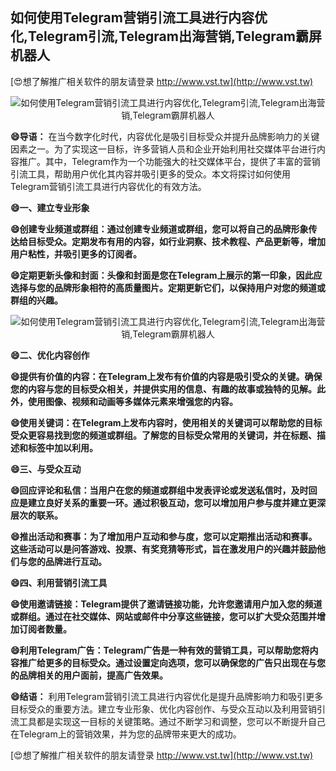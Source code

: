 ## **如何使用Telegram营销引流工具进行内容优化,Telegram引流,Telegram出海营销,Telegram霸屏机器人**

[😍想了解推广相关软件的朋友请登录 http://www.vst.tw](http://www.vst.tw)

 <center><img src="https://vst.tw/MP4/tuiguang/png/1.png" alt="如何使用Telegram营销引流工具进行内容优化,Telegram引流,Telegram出海营销,Telegram霸屏机器人"></center>

**😄导语：**
在当今数字化时代，内容优化是吸引目标受众并提升品牌影响力的关键因素之一。为了实现这一目标，许多营销人员和企业开始利用社交媒体平台进行内容推广。其中，Telegram作为一个功能强大的社交媒体平台，提供了丰富的营销引流工具，帮助用户优化其内容并吸引更多的受众。本文将探讨如何使用Telegram营销引流工具进行内容优化的有效方法。

**😄一、建立专业形象**

**😄创建专业频道或群组：通过创建专业频道或群组，您可以将自己的品牌形象传达给目标受众。定期发布有用的内容，如行业洞察、技术教程、产品更新等，增加用户粘性，并吸引更多的订阅者。**

**😄定期更新头像和封面：头像和封面是您在Telegram上展示的第一印象，因此应选择与您的品牌形象相符的高质量图片。定期更新它们，以保持用户对您的频道或群组的兴趣。**

 <center><img src="https://vst.tw/MP4/tuiguang/png/1.png" alt="如何使用Telegram营销引流工具进行内容优化,Telegram引流,Telegram出海营销,Telegram霸屏机器人"></center>

**😄二、优化内容创作**

**😄提供有价值的内容：在Telegram上发布有价值的内容是吸引受众的关键。确保您的内容与您的目标受众相关，并提供实用的信息、有趣的故事或独特的见解。此外，使用图像、视频和动画等多媒体元素来增强您的内容。**

**😄使用关键词：在Telegram上发布内容时，使用相关的关键词可以帮助您的目标受众更容易找到您的频道或群组。了解您的目标受众常用的关键词，并在标题、描述和标签中加以利用。**

**😄三、与受众互动**

**😄回应评论和私信：当用户在您的频道或群组中发表评论或发送私信时，及时回应是建立良好关系的重要一环。通过积极互动，您可以增加用户参与度并建立更深层次的联系。**

**😄推出活动和赛事：为了增加用户互动和参与度，您可以定期推出活动和赛事。这些活动可以是问答游戏、投票、有奖竞猜等形式，旨在激发用户的兴趣并鼓励他们与您的品牌进行互动。**

**😄四、利用营销引流工具**

**😄使用邀请链接：Telegram提供了邀请链接功能，允许您邀请用户加入您的频道或群组。通过在社交媒体、网站或邮件中分享这些链接，您可以扩大受众范围并增加订阅者数量。**

**😄利用Telegram广告：Telegram广告是一种有效的营销工具，可以帮助您将内容推广给更多的目标受众。通过设置定向选项，您可以确保您的广告只出现在与您的品牌相关的用户面前，提高广告效果。**

**😄结语：**
利用Telegram营销引流工具进行内容优化是提升品牌影响力和吸引更多目标受众的重要方法。建立专业形象、优化内容创作、与受众互动以及利用营销引流工具都是实现这一目标的关键策略。通过不断学习和调整，您可以不断提升自己在Telegram上的营销效果，并为您的品牌带来更大的成功。

[😍想了解推广相关软件的朋友请登录 http://www.vst.tw](http://www.vst.tw)



